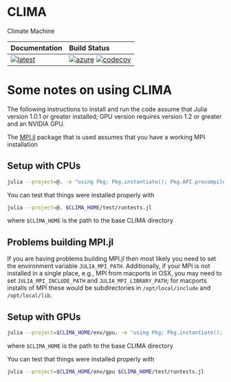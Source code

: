 # CLIMA
Climate Machine

| **Documentation**                             | **Build Status**                                                        |
|:--------------------------------------------- |:------------------------------------------------------------------------|
| [![latest][docs-latest-img]][docs-latest-url] | [![azure][azure-img]][azure-url] [![codecov][codecov-img]][codecov-url] |

[docs-latest-img]: https://img.shields.io/badge/docs-latest-blue.svg
[docs-latest-url]: https://climate-machine.github.io/CLIMA/latest/

[azure-img]: https://dev.azure.com/spjbyrne/CLIMA/_apis/build/status/CLIMA?branchName=master
[azure-url]: https://dev.azure.com/spjbyrne/CLIMA/_build/latest?definitionId=1&branchName=master

[codecov-img]: https://codecov.io/gh/climate-machine/CLIMA/branch/master/graph/badge.svg
[codecov-url]: https://codecov.io/gh/climate-machine/CLIMA

# Some notes on using CLIMA

The following instructions to install and run the code assume that Julia
version 1.0.1 or greater installed; GPU version requires version 1.2 or greater
and an NVIDIA GPU.

The [MPI.jl][0] package that is used assumes that you have a working MPI
installation

## Setup with CPUs

```bash
julia --project=@. -e "using Pkg; Pkg.instantiate(); Pkg.API.precompile()"
```
You can test that things were installed properly with
```bash
julia --project=@. $CLIMA_HOME/test/runtests.jl
```
where `$CLIMA_HOME` is the path to the base CLIMA directory

## Problems building MPI.jl

If you are having problems building MPI.jl then most likely you need to set the
environment variable `JULIA_MPI_PATH`. Additionally, if your MPI is not
installed in a single place, e.g., MPI from macports in OSX, you may need to set
`JULIA_MPI_INCLUDE_PATH` and `JULIA_MPI_LIBRARY_PATH`; for macports installs of
MPI these would be subdirectories in `/opt/local/include` and `/opt/local/lib`.

## Setup with GPUs

```bash
julia --project=$CLIMA_HOME/env/gpu. -e "using Pkg; Pkg.instantiate(); Pkg.API.precompile()"
```
where `$CLIMA_HOME` is the path to the base CLIMA directory

You can test that things were installed properly with
```bash
julia --project=$CLIMA_HOME/env/gpu $CLIMA_HOME/test/runtests.jl
```

[0]: https://github.com/JuliaParallel/MPI.jl
